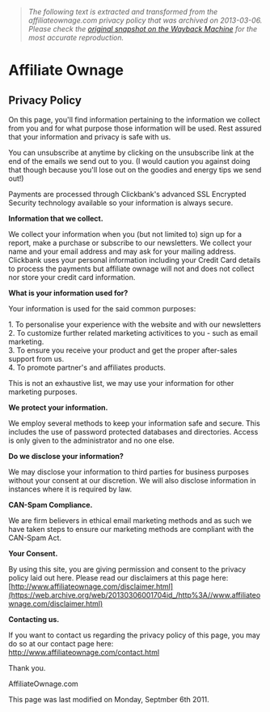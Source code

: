 > *The following text is extracted and transformed from the affiliateownage.com privacy policy that was archived on 2013-03-06. Please check the [original snapshot on the Wayback Machine](https://web.archive.org/web/20130306001704id_/http%3A//www.affiliateownage.com/privacy.html) for the most accurate reproduction.*

# Affiliate Ownage

## Privacy Policy

On this page, you'll find information pertaining to the information we collect from you and for what purpose those information will be used. Rest assured that your information and privacy is safe with us.

You can unsubscribe at anytime by clicking on the unsubscribe link at the end of the emails we send out to you. (I would caution you against doing that though because you'll lose out on the goodies and energy tips we send out!) 

Payments are processed through Clickbank's advanced SSL Encrypted Security technology available so your information is always secure.

**Information that we collect.**

We collect your information when you (but not limited to) sign up for a report, make a purchase or subscribe to our newsletters. We collect your name and your email address and may ask for your mailing address. Clickbank uses your personal information including your Credit Card details to process the payments but affiliate ownage will not and does not collect nor store your credit card information.

**What is your information used for?**

Your information is used for the said common purposes:

1\. To personalise your experience with the website and with our newsletters  
2\. To customize further related marketing activitices to you - such as email marketing.  
3\. To ensure you receive your product and get the proper after-sales support from us.   
4\. To promote partner's and affiliates products.

This is not an exhaustive list, we may use your information for other marketing purposes.

**We protect your information.**

We employ several methods to keep your information safe and secure. This includes the use of password protected databases and directories. Access is only given to the administrator and no one else.

**Do we disclose your information?**

We may disclose your information to third parties for business purposes without your consent at our discretion. We will also disclose information in instances where it is required by law.

**CAN-Spam Compliance.**

We are firm believers in ethical email marketing methods and as such we have taken steps to ensure our marketing methods are compliant with the CAN-Spam Act. 

**Your Consent.**

By using this site, you are giving permission and consent to the privacy policy laid out here. Please read our disclaimers at this page here: [http://www.affiliateownage.com/disclaimer.html](https://web.archive.org/web/20130306001704id_/http%3A//www.affiliateownage.com/disclaimer.html)

**Contacting us.**

If you want to contact us regarding the privacy policy of this page, you may do so at our contact page here: <http://www.affiliateownage.com/contact.html>

Thank you.

AffiliateOwnage.com

This page was last modified on Monday, Septmber 6th 2011.

  

